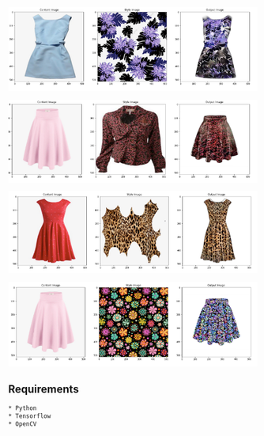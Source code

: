 ![](imgs/1.png)

![](imgs/2.png)

![](imgs/3.png)

![](imgs/4.png)


## Requirements
```
* Python
* Tensorflow
* OpenCV
```

